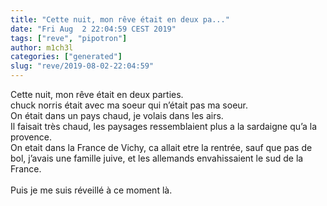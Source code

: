 ```yaml
---
title: "Cette nuit, mon rêve était en deux pa..."
date: "Fri Aug  2 22:04:59 CEST 2019"
tags: ["reve", "pipotron"]
author: m1ch3l
categories: ["generated"]
slug: "reve/2019-08-02-22:04:59"
---
```


Cette nuit, mon rêve était en deux parties.<br>
chuck norris était avec ma soeur qui n’était pas ma soeur.<br>
On était dans un pays chaud, je volais dans les airs.<br>
Il faisait très chaud, les paysages ressemblaient plus a la sardaigne qu’a la provence.<br>
On etait dans la France de Vichy, ca allait etre la rentrée, sauf que pas de bol, j’avais une famille juive, et les allemands envahissaient le sud de la France.<br>
<br>
Puis je me suis réveillé à ce moment là.<br>
<br>
